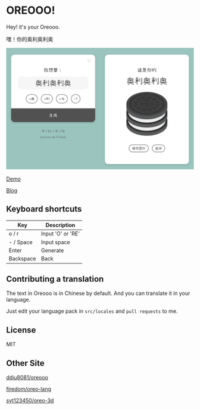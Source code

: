 # OREOOO!

Hey! it's your Oreooo.

嘿！你的奥利奥利奥

![ScreenShot](src/assets/screenshot.png)



[Demo](https://journey-ad.github.io/oreooo/)

[Blog](https://imjad.cn/archives/code/oreooo)



## Keyboard shortcuts

| Key       | Description                        |
| --------- | ---------------------------------- |
| o / r     | Input 'O' or 'RE' |
| - / Space | Input space             |
| Enter     | Generate                
| Backspace | Back                        |

## Contributing a translation

The text in Oreooo is in Chinese by default. And you can translate it in your language.

Just edit your language pack in `src/locales` and  `pull requests` to me.

## License

MIT

## Other Site

[ddiu8081/oreooo](https://github.com/ddiu8081/oreooo)

[firedom/oreo-lang](https://github.com/firedom/oreo-lang)

[syt123450/oreo-3d](https://github.com/syt123450/oreo-3d)

